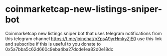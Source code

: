 # coinmarketcap-new-listings-sniper-bot
Coinmarketcap new listings sniper bot that uses 
telegram notifications from this telegram channel
https://t.me/joinchat/bZpsA9yrHmkyZjE0 use this link and subscribe
if this is useful to you donate to 0x5a7bba5c62d660c9eba4ba27dcde1ea82d0e18dc
